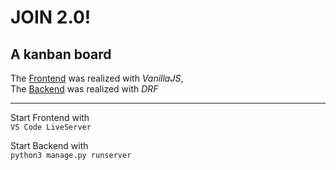 # JOIN 2.0!
## A kanban board

The [Frontend](https://github.com/cvosoft/Join2.0-frontend) was realized with _VanillaJS_,  
The [Backend](https://github.com/cvosoft/Join2.0-backend/) was realized with _DRF_

-----

Start Frontend with  
`VS Code LiveServer`

Start Backend with  
`python3 manage.py runserver`
